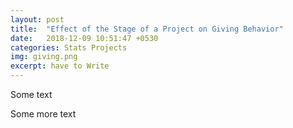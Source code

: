 ```yaml
---
layout: post
title:  "Effect of the Stage of a Project on Giving Behavior"
date:   2018-12-09 10:51:47 +0530
categories: Stats Projects
img: giving.png
excerpt: have to Write
---
```

Some text

<object data="https://dasaditi.github.io/pdfs/giving_experiment.pdf" width="1000px" height="1000px" type='application/pdf' ></object>

Some more text